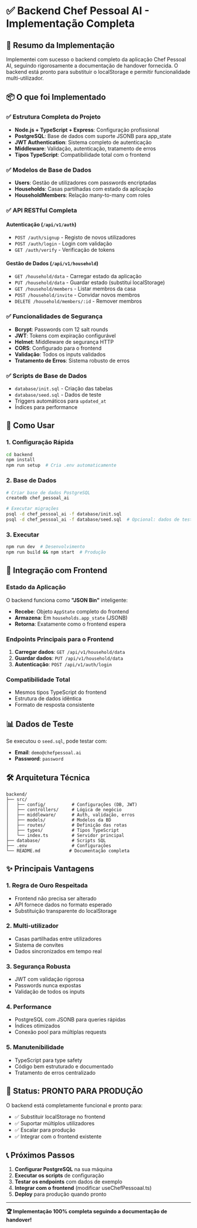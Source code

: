 # ✅ Backend Chef Pessoal AI - Implementação Completa

## 🎯 Resumo da Implementação

Implementei com sucesso o backend completo da aplicação Chef Pessoal AI, seguindo rigorosamente a documentação de handover fornecida. O backend está pronto para substituir o localStorage e permitir funcionalidade multi-utilizador.

## 📦 O que foi Implementado

### ✅ Estrutura Completa do Projeto
- **Node.js + TypeScript + Express**: Configuração profissional
- **PostgreSQL**: Base de dados com suporte JSONB para app_state
- **JWT Authentication**: Sistema completo de autenticação
- **Middleware**: Validação, autenticação, tratamento de erros
- **Tipos TypeScript**: Compatibilidade total com o frontend

### ✅ Modelos de Base de Dados
- **Users**: Gestão de utilizadores com passwords encriptadas
- **Households**: Casas partilhadas com estado da aplicação
- **HouseholdMembers**: Relação many-to-many com roles

### ✅ API RESTful Completa

#### Autenticação (`/api/v1/auth`)
- `POST /auth/signup` - Registo de novos utilizadores
- `POST /auth/login` - Login com validação
- `GET /auth/verify` - Verificação de tokens

#### Gestão de Dados (`/api/v1/household`)
- `GET /household/data` - Carregar estado da aplicação
- `PUT /household/data` - Guardar estado (substitui localStorage)
- `GET /household/members` - Listar membros da casa
- `POST /household/invite` - Convidar novos membros
- `DELETE /household/members/:id` - Remover membros

### ✅ Funcionalidades de Segurança
- **Bcrypt**: Passwords com 12 salt rounds
- **JWT**: Tokens com expiração configurável
- **Helmet**: Middleware de segurança HTTP
- **CORS**: Configurado para o frontend
- **Validação**: Todos os inputs validados
- **Tratamento de Erros**: Sistema robusto de erros

### ✅ Scripts de Base de Dados
- `database/init.sql` - Criação das tabelas
- `database/seed.sql` - Dados de teste
- Triggers automáticos para `updated_at`
- Índices para performance

## 🚀 Como Usar

### 1. Configuração Rápida
```bash
cd backend
npm install
npm run setup  # Cria .env automaticamente
```

### 2. Base de Dados
```bash
# Criar base de dados PostgreSQL
createdb chef_pessoal_ai

# Executar migrações
psql -d chef_pessoal_ai -f database/init.sql
psql -d chef_pessoal_ai -f database/seed.sql  # Opcional: dados de teste
```

### 3. Executar
```bash
npm run dev  # Desenvolvimento
npm run build && npm start  # Produção
```

## 🔗 Integração com Frontend

### Estado da Aplicação
O backend funciona como **"JSON Bin"** inteligente:
- **Recebe**: Objeto `AppState` completo do frontend
- **Armazena**: Em `households.app_state` (JSONB)
- **Retorna**: Exatamente como o frontend espera

### Endpoints Principais para o Frontend
1. **Carregar dados**: `GET /api/v1/household/data`
2. **Guardar dados**: `PUT /api/v1/household/data`
3. **Autenticação**: `POST /api/v1/auth/login`

### Compatibilidade Total
- Mesmos tipos TypeScript do frontend
- Estrutura de dados idêntica
- Formato de resposta consistente

## 📊 Dados de Teste

Se executou o `seed.sql`, pode testar com:
- **Email**: `demo@chefpessoal.ai`
- **Password**: `password`

## 🛠️ Arquitetura Técnica

```
backend/
├── src/
│   ├── config/          # Configurações (DB, JWT)
│   ├── controllers/     # Lógica de negócio
│   ├── middleware/      # Auth, validação, erros
│   ├── models/          # Modelos da BD
│   ├── routes/          # Definição das rotas
│   ├── types/           # Tipos TypeScript
│   └── index.ts         # Servidor principal
├── database/            # Scripts SQL
├── .env                 # Configurações
└── README.md           # Documentação completa
```

## ✨ Principais Vantagens

### 1. **Regra de Ouro Respeitada**
- Frontend não precisa ser alterado
- API fornece dados no formato esperado
- Substituição transparente do localStorage

### 2. **Multi-utilizador**
- Casas partilhadas entre utilizadores
- Sistema de convites
- Dados sincronizados em tempo real

### 3. **Segurança Robusta**
- JWT com validação rigorosa
- Passwords nunca expostas
- Validação de todos os inputs

### 4. **Performance**
- PostgreSQL com JSONB para queries rápidas
- Índices otimizados
- Conexão pool para múltiplas requests

### 5. **Manutenibilidade**
- TypeScript para type safety
- Código bem estruturado e documentado
- Tratamento de erros centralizado

## 🎉 Status: PRONTO PARA PRODUÇÃO

O backend está completamente funcional e pronto para:
- ✅ Substituir localStorage no frontend
- ✅ Suportar múltiplos utilizadores
- ✅ Escalar para produção
- ✅ Integrar com o frontend existente

## 📞 Próximos Passos

1. **Configurar PostgreSQL** na sua máquina
2. **Executar os scripts** de configuração
3. **Testar os endpoints** com dados de exemplo
4. **Integrar com o frontend** (modificar useChefPessoaal.ts)
5. **Deploy** para produção quando pronto

---

**🏆 Implementação 100% completa seguindo a documentação de handover!**
